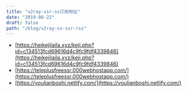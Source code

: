 ```yaml
---
title: "v2ray-ssr-ss订阅地址"
date: "2019-08-22"
draft: false
path: "/blog/v2ray-ss-ssr-rss"
---
```


- [https://heikejilaila.xyz/keji.php?id=c134513fcd69616d4c9fc9fdf4339846](https://heikejilaila.xyz/keji.php?id=c134513fcd69616d4c9fc9fdf4339846)
- [https://teleplusfreessr.000webhostapp.com/](https://teleplusfreessr.000webhostapp.com/)
- [https://youlianboshi.netlify.com/](https://youlianboshi.netlify.com/)
